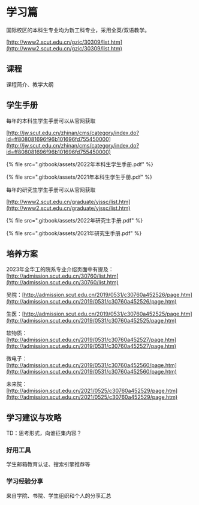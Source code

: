 # 学习篇

国际校区的本科生专业均为新工科专业，采用全英/双语教学。

[http://www2.scut.edu.cn/gzic/30309/list.htm](http://www2.scut.edu.cn/gzic/30309/list.htm)

## 课程

课程简介、教学大纲

## 学生手册

每年的本科生学生手册可以从官网获取

[http://jw.scut.edu.cn/zhinan/cms/category/index.do?id=ff808081696f96b101696fd755450000](http://jw.scut.edu.cn/zhinan/cms/category/index.do?id=ff808081696f96b101696fd755450000)

{% file src=".gitbook/assets/2022年本科生学生手册.pdf" %}

{% file src=".gitbook/assets/2021年本科生学生手册.pdf" %}

每年的研究生学生手册可以从官网获取

[http://www2.scut.edu.cn/graduate/yjssc/list.htm](http://www2.scut.edu.cn/graduate/yjssc/list.htm)

{% file src=".gitbook/assets/2022年研究生手册.pdf" %}

{% file src=".gitbook/assets/2021年研究生手册.pdf" %}

## 培养方案

2023年全华工的院系专业介绍页面中有提及：[http://admission.scut.edu.cn/30760/list.htm](http://admission.scut.edu.cn/30760/list.htm)

吴院：[http://admission.scut.edu.cn/2019/0531/c30760a452526/page.htm](http://admission.scut.edu.cn/2019/0531/c30760a452526/page.htm)

生医：[http://admission.scut.edu.cn/2019/0531/c30760a452525/page.htm](http://admission.scut.edu.cn/2019/0531/c30760a452525/page.htm)

软物质：[http://admission.scut.edu.cn/2019/0531/c30760a452527/page.htm](http://admission.scut.edu.cn/2019/0531/c30760a452527/page.htm)

微电子：[http://admission.scut.edu.cn/2019/0531/c30760a452560/page.htm](http://admission.scut.edu.cn/2019/0531/c30760a452560/page.htm)

未来院：[http://admission.scut.edu.cn/2021/0525/c30760a452529/page.htm](http://admission.scut.edu.cn/2021/0525/c30760a452529/page.htm)

## 学习建议与攻略

TD：思考形式，向谁征集内容？

### 好用工具

学生邮箱教育认证、搜索引擎推荐等

### 学习经验分享

来自学院、书院、学生组织和个人的分享汇总

